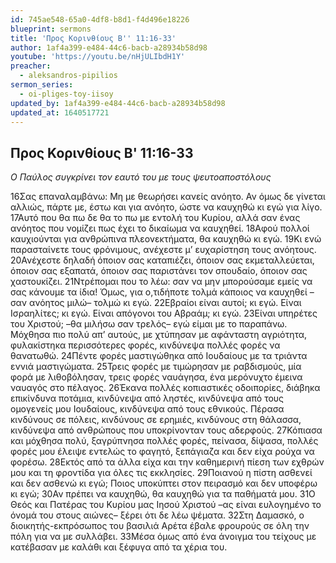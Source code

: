```yaml
---
id: 745ae548-65a0-4df8-b8d1-f4d496e18226
blueprint: sermons
title: 'Προς Κορινθίους Β'' 11:16-33'
author: 1af4a399-e484-44c6-bacb-a28934b58d98
youtube: 'https://youtu.be/nHjULIbdH1Y'
preacher:
  - aleksandros-pipilios
sermon_series:
  - oi-pliges-toy-iisoy
updated_by: 1af4a399-e484-44c6-bacb-a28934b58d98
updated_at: 1640517721
---
```

## Προς Κορινθίους Β' 11:16-33

_Ο Παύλος συγκρίνει τον εαυτό του με τους ψευτοαποστόλους_

16Σας επαναλαμβάνω: Μη με θεωρήσει κανείς ανόητο. Αν όμως δε γίνεται αλλιώς, πάρτε με, έστω και για ανόητο, ώστε να καυχηθώ κι εγώ για λίγο. 17Αυτό που θα πω δε θα το πω με εντολή του Κυρίου, αλλά σαν ένας ανόητος που νομίζει πως έχει το δικαίωμα να καυχηθεί. 18Αφού πολλοί καυχιούνται για ανθρώπινα πλεονεκτήματα, θα καυχηθώ κι εγώ. 19Κι ενώ παρασταίνετε τους φρόνιμους, ανέχεστε μ’ ευχαρίστηση τους ανόητους. 20Ανέχεστε δηλαδή όποιον σας καταπιέζει, όποιον σας εκμεταλλεύεται, όποιον σας εξαπατά, όποιον σας παριστάνει τον σπουδαίο, όποιον σας χαστουκίζει. 21Ντρέπομαι που το λέω: σαν να μην μπορούσαμε εμείς να σας κάνουμε τα ίδια! Όμως, για ο,τιδήποτε τολμά κάποιος να καυχηθεί –σαν ανόητος μιλώ– τολμώ κι εγώ. 22Εβραίοι είναι αυτοί; κι εγώ. Είναι Ισραηλίτες; κι εγώ. Είναι απόγονοι του Αβραάμ; κι εγώ. 23Είναι υπηρέτες του Χριστού; –θα μιλήσω σαν τρελός– εγώ είμαι με το παραπάνω. Μόχθησα πιο πολύ απ’ αυτούς, με χτύπησαν με αφάνταστη αγριότητα, φυλακίστηκα περισσότερες φορές, κινδύνεψα πολλές φορές να θανατωθώ. 24Πέντε φορές μαστιγώθηκα από Ιουδαίους με τα τριάντα εννιά μαστιγώματα. 25Τρεις φορές με τιμώρησαν με ραβδισμούς, μία φορά με λιθοβόλησαν, τρεις φορές ναυάγησα, ένα μερόνυχτο έμεινα ναυαγός στο πέλαγος. 26Έκανα πολλές κοπιαστικές οδοιπορίες, διάβηκα επικίνδυνα ποτάμια, κινδύνεψα από ληστές, κινδύνεψα από τους ομογενείς μου Ιουδαίους, κινδύνεψα από τους εθνικούς. Πέρασα κινδύνους σε πόλεις, κινδύνους σε ερημιές, κινδύνους στη θάλασσα, κινδύνεψα από ανθρώπους που υποκρίνονταν τους αδερφούς. 27Κόπιασα και μόχθησα πολύ, ξαγρύπνησα πολλές φορές, πείνασα, δίψασα, πολλές φορές μου έλειψε εντελώς το φαγητό, ξεπάγιαζα και δεν είχα ρούχα να φορέσω. 28Εκτός από τα άλλα είχα και την καθημερινή πίεση των εχθρών μου και τη φροντίδα για όλες τις εκκλησίες. 29Ποιανού η πίστη ασθενεί και δεν ασθενώ κι εγώ; Ποιος υποκύπτει στον πειρασμό και δεν υποφέρω κι εγώ;
30Αν πρέπει να καυχηθώ, θα καυχηθώ για τα παθήματά μου. 31Ο Θεός και Πατέρας του Κυρίου μας Ιησού Χριστού –ας είναι ευλογημένο το όνομά του στους αιώνες– ξέρει ότι δε λέω ψέματα. 32Στη Δαμασκό, ο διοικητής-εκπρόσωπος του βασιλιά Αρέτα έβαλε φρουρούς σε όλη την πόλη για να με συλλάβει. 33Μέσα όμως από ένα άνοιγμα του τείχους με κατέβασαν με καλάθι και ξέφυγα από τα χέρια του.